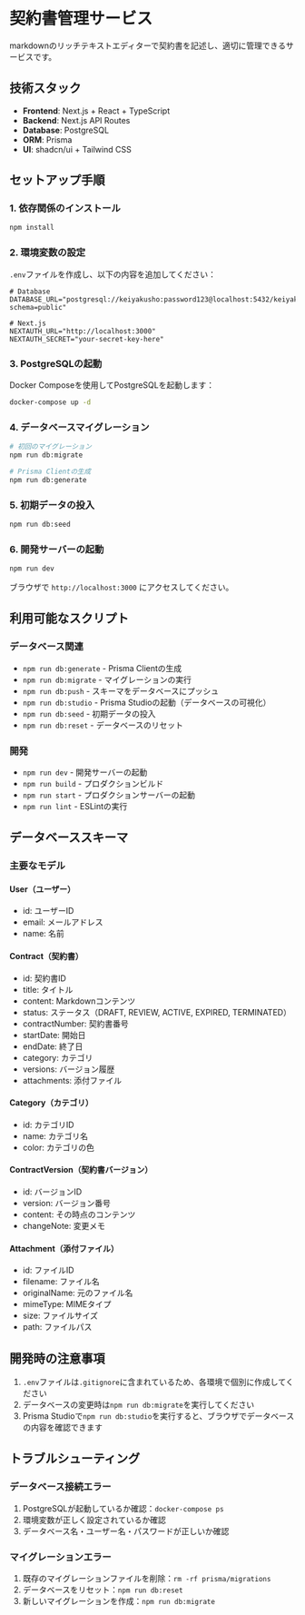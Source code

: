 # 契約書管理サービス

markdownのリッチテキストエディターで契約書を記述し、適切に管理できるサービスです。

## 技術スタック

- **Frontend**: Next.js + React + TypeScript
- **Backend**: Next.js API Routes  
- **Database**: PostgreSQL
- **ORM**: Prisma
- **UI**: shadcn/ui + Tailwind CSS

## セットアップ手順

### 1. 依存関係のインストール

```bash
npm install
```

### 2. 環境変数の設定

`.env`ファイルを作成し、以下の内容を追加してください：

```env
# Database
DATABASE_URL="postgresql://keiyakusho:password123@localhost:5432/keiyakusho_db?schema=public"

# Next.js
NEXTAUTH_URL="http://localhost:3000"
NEXTAUTH_SECRET="your-secret-key-here"
```

### 3. PostgreSQLの起動

Docker Composeを使用してPostgreSQLを起動します：

```bash
docker-compose up -d
```

### 4. データベースマイグレーション

```bash
# 初回のマイグレーション
npm run db:migrate

# Prisma Clientの生成
npm run db:generate
```

### 5. 初期データの投入

```bash
npm run db:seed
```

### 6. 開発サーバーの起動

```bash
npm run dev
```

ブラウザで `http://localhost:3000` にアクセスしてください。

## 利用可能なスクリプト

### データベース関連
- `npm run db:generate` - Prisma Clientの生成
- `npm run db:migrate` - マイグレーションの実行
- `npm run db:push` - スキーマをデータベースにプッシュ
- `npm run db:studio` - Prisma Studioの起動（データベースの可視化）
- `npm run db:seed` - 初期データの投入
- `npm run db:reset` - データベースのリセット

### 開発
- `npm run dev` - 開発サーバーの起動
- `npm run build` - プロダクションビルド
- `npm run start` - プロダクションサーバーの起動
- `npm run lint` - ESLintの実行

## データベーススキーマ

### 主要なモデル

#### User（ユーザー）
- id: ユーザーID
- email: メールアドレス
- name: 名前

#### Contract（契約書）
- id: 契約書ID
- title: タイトル
- content: Markdownコンテンツ
- status: ステータス（DRAFT, REVIEW, ACTIVE, EXPIRED, TERMINATED）
- contractNumber: 契約書番号
- startDate: 開始日
- endDate: 終了日
- category: カテゴリ
- versions: バージョン履歴
- attachments: 添付ファイル

#### Category（カテゴリ）
- id: カテゴリID
- name: カテゴリ名
- color: カテゴリの色

#### ContractVersion（契約書バージョン）
- id: バージョンID
- version: バージョン番号
- content: その時点のコンテンツ
- changeNote: 変更メモ

#### Attachment（添付ファイル）
- id: ファイルID
- filename: ファイル名
- originalName: 元のファイル名
- mimeType: MIMEタイプ
- size: ファイルサイズ
- path: ファイルパス

## 開発時の注意事項

1. `.env`ファイルは`.gitignore`に含まれているため、各環境で個別に作成してください
2. データベースの変更時は`npm run db:migrate`を実行してください
3. Prisma Studioで`npm run db:studio`を実行すると、ブラウザでデータベースの内容を確認できます

## トラブルシューティング

### データベース接続エラー
1. PostgreSQLが起動しているか確認：`docker-compose ps`
2. 環境変数が正しく設定されているか確認
3. データベース名・ユーザー名・パスワードが正しいか確認

### マイグレーションエラー
1. 既存のマイグレーションファイルを削除：`rm -rf prisma/migrations`
2. データベースをリセット：`npm run db:reset`
3. 新しいマイグレーションを作成：`npm run db:migrate`
